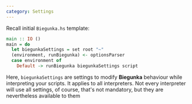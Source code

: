 ```yaml
---
category: Settings
---
```


Recall initial `Biegunka.hs` template:

```haskell
main :: IO ()
main = do
  let biegunkaSettings = set root "~"
  (environment, runBiegunka) <- optionsParser
  case environment of
    Default -> runBiegunka biegunkaSettings script
```

Here, `biegunkaSettings` are settings to modify __Biegunka__
behaviour while interpreting your scripts. It applies to all interpreters. Not every interpreter will use
all settings, of course, that's not mandatory, but they are nevertheless available to them
